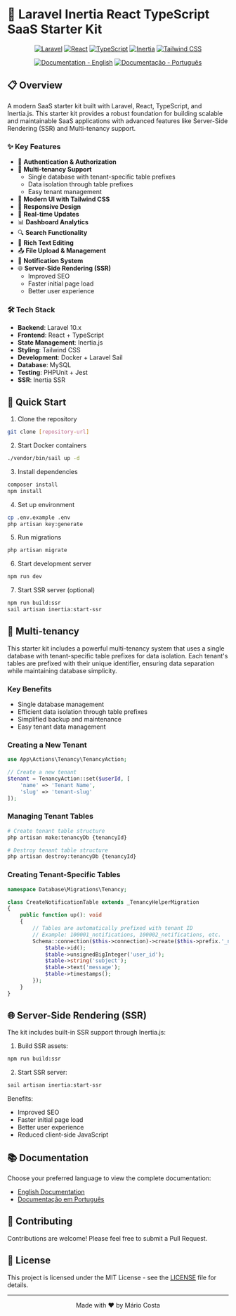 # 🚀 Laravel Inertia React TypeScript SaaS Starter Kit

<div align="center">

[![Laravel](https://img.shields.io/badge/Laravel-FF2D20?style=for-the-badge&logo=laravel&logoColor=white)](https://laravel.com)
[![React](https://img.shields.io/badge/React-20232A?style=for-the-badge&logo=react&logoColor=61DAFB)](https://reactjs.org)
[![TypeScript](https://img.shields.io/badge/TypeScript-007ACC?style=for-the-badge&logo=typescript&logoColor=white)](https://www.typescriptlang.org)
[![Inertia](https://img.shields.io/badge/Inertia-000000?style=for-the-badge&logo=inertia&logoColor=white)](https://inertiajs.com)
[![Tailwind CSS](https://img.shields.io/badge/Tailwind_CSS-38B2AC?style=for-the-badge&logo=tailwind-css&logoColor=white)](https://tailwindcss.com)

[![Documentation - English](https://img.shields.io/badge/Documentation-English-blue?style=for-the-badge)](documentation/en/01-system-overview.md)
[![Documentação - Português](https://img.shields.io/badge/Documentação-Português-green?style=for-the-badge)](documentation/pt/01-visao-geral-do-sistema.md)

</div>

## 📋 Overview

A modern SaaS starter kit built with Laravel, React, TypeScript, and Inertia.js. This starter kit provides a robust foundation for building scalable and maintainable SaaS applications with advanced features like Server-Side Rendering (SSR) and Multi-tenancy support.

### ✨ Key Features

- 🔐 **Authentication & Authorization**
- 👥 **Multi-tenancy Support**
  - Single database with tenant-specific table prefixes
  - Data isolation through table prefixes
  - Easy tenant management
- 🎨 **Modern UI with Tailwind CSS**
- 📱 **Responsive Design**
- 🔄 **Real-time Updates**
- 📊 **Dashboard Analytics**
- 🔍 **Search Functionality**
- 📝 **Rich Text Editing**
- 📤 **File Upload & Management**
- 🔔 **Notification System**
- 🌐 **Server-Side Rendering (SSR)**
  - Improved SEO
  - Faster initial page load
  - Better user experience

### 🛠️ Tech Stack

- **Backend**: Laravel 10.x
- **Frontend**: React + TypeScript
- **State Management**: Inertia.js
- **Styling**: Tailwind CSS
- **Development**: Docker + Laravel Sail
- **Database**: MySQL
- **Testing**: PHPUnit + Jest
- **SSR**: Inertia SSR

## 🚀 Quick Start

1. Clone the repository
```bash
git clone [repository-url]
```

2. Start Docker containers
```bash
./vendor/bin/sail up -d
```

3. Install dependencies
```bash
composer install
npm install
```

4. Set up environment
```bash
cp .env.example .env
php artisan key:generate
```

5. Run migrations
```bash
php artisan migrate
```

6. Start development server
```bash
npm run dev
```

7. Start SSR server (optional)
```bash
npm run build:ssr
sail artisan inertia:start-ssr
```

## 🏢 Multi-tenancy

This starter kit includes a powerful multi-tenancy system that uses a single database with tenant-specific table prefixes for data isolation. Each tenant's tables are prefixed with their unique identifier, ensuring data separation while maintaining database simplicity.

### Key Benefits
- Single database management
- Efficient data isolation through table prefixes
- Simplified backup and maintenance
- Easy tenant data management

### Creating a New Tenant

```php
use App\Actions\Tenancy\TenancyAction;

// Create a new tenant
$tenant = TenancyAction::set($userId, [
    'name' => 'Tenant Name',
    'slug' => 'tenant-slug'
]);
```

### Managing Tenant Tables

```bash
# Create tenant table structure
php artisan make:tenancyDb {tenancyId}

# Destroy tenant table structure
php artisan destroy:tenancyDb {tenancyId}
```

### Creating Tenant-Specific Tables

```php
namespace Database\Migrations\Tenancy;

class CreateNotificationTable extends _TenancyHelperMigration
{
    public function up(): void
    {
        // Tables are automatically prefixed with tenant ID
        // Example: 100001_notifications, 100002_notifications, etc.
        Schema::connection($this->connection)->create($this->prefix.'_notifications', function (Blueprint $table) {
            $table->id();
            $table->unsignedBigInteger('user_id');
            $table->string('subject');
            $table->text('message');
            $table->timestamps();
        });
    }
}
```

## 🌐 Server-Side Rendering (SSR)

The kit includes built-in SSR support through Inertia.js:

1. Build SSR assets:
```bash
npm run build:ssr
```

2. Start SSR server:
```bash
sail artisan inertia:start-ssr
```

Benefits:
- Improved SEO
- Faster initial page load
- Better user experience
- Reduced client-side JavaScript

## 📚 Documentation

Choose your preferred language to view the complete documentation:

- [English Documentation](documentation/en/01-system-overview.md)
- [Documentação em Português](documentation/pt/01-visao-geral-do-sistema.md)

## 🤝 Contributing

Contributions are welcome! Please feel free to submit a Pull Request.

## 📄 License

This project is licensed under the MIT License - see the [LICENSE](LICENSE) file for details.

---

<div align="center">
Made with ❤️ by Mário Costa
</div>
